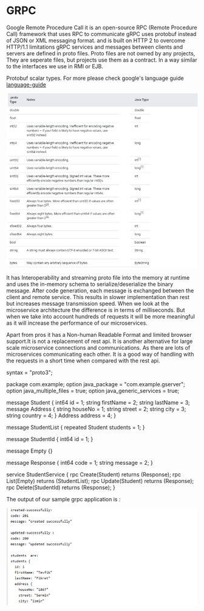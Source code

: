 # GRPC
Google Remote Procedure Call 
it is an open-source RPC (Remote Procedure Call) framework that uses RPC to communicate
gRPC uses protobuf instead of JSON or XML messaging format.  and is built on HTTP 2 to overcome  HTTP/1.1 limitations
gRPC services and messages between clients and servers are defined in proto files. Proto files  are not owned by any projects, 
They are seperate files, but projects use them as a contract. In a way similar to the interfaces we use in RMI or EJB.
 
Protobuf scalar types. For more please check google's language guide  [language-guide](https://developers.google.com/protocol-buffers/docs/proto#scalar) 

![scalar types](https://github.com/okansungur/GRPC/blob/main/datatypes.png)


It has Interoperability and streaming proto file into the memory at runtime and uses the in-memory schema to serialize/deserialize the binary message. After code generation, each message is exchanged between the client and remote service.
This results in slower implementation than rest but increases message transmission speed. When we look at the microservice architecture the difference is in terms of milliseconds.
But when we take into account hundreds of requests it will be more meaningful as it will increase the performance of our microservices.

Apart from pros it has a Non-human Readable Format and limited browser support.It is not a replacement of rest api.
It is another alternative  for large scale microservice connections and communications. As there are lots of microservices  communicating  each other. It is a good way of handling with the requests in a short time when compared with the rest api.



syntax = "proto3";

package  com.example;
option java_package = "com.example.gserver";
option java_multiple_files = true;
option java_generic_services = true;

message Student {
  int64 id = 1;
  string firstName = 2;
  string lastName = 3;
  message Address {
    string houseNo = 1;
    string street = 2;
    string city = 3;
    string country = 4;
  }
  Address address = 4;
}

message StudentList {
  repeated  Student students = 1;
}

message StudentId {
  int64 id = 1;
}

message Empty {}

message Response {
  int64 code = 1;
  string message = 2;
}

service StudentService {
  rpc Create(Student) returns (Response);
  rpc List(Empty) returns (StudentList);
  rpc Update(Student) returns (Response);
  rpc Delete(StudentId) returns (Response);
}





The output of our sample grpc application is :
<p align="center">
  <img src="https://github.com/okansungur/GRPC/blob/main/clientresponse.png" />
</p>
